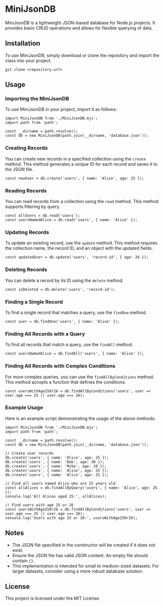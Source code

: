 <!DOCTYPE html>
<html lang="en">
<head>
    <meta charset="UTF-8">
    <meta name="viewport" content="width=device-width, initial-scale=1.0">
    <title>MiniJsonDB</title>
</head>
<body>
<h1>MiniJsonDB</h1>

<p>MiniJsonDB is a lightweight JSON-based database for Node.js projects. It provides basic CRUD operations and allows for flexible querying of data.</p>

<h2>Installation</h2>

<p>To use MiniJsonDB, simply download or clone the repository and import the class into your project.</p>

<pre><code>git clone &lt;repository-url&gt;
</code></pre>

<h2>Usage</h2>

<h3>Importing the MiniJsonDB</h3>

<p>To use MiniJsonDB in your project, import it as follows:</p>

<pre><code>import MiniJsonDB from './MiniJsonDB.mjs';
import path from 'path';

const __dirname = path.resolve();
const db = new MiniJsonDB(path.join(__dirname, 'database.json'));
</code></pre>

<h3>Creating Records</h3>

<p>You can create new records in a specified collection using the <code>create</code> method. This method generates a unique ID for each record and saves it to the JSON file.</p>

<pre><code>const newUser = db.create('users', { name: 'Alice', age: 25 });
</code></pre>

<h3>Reading Records</h3>

<p>You can read records from a collection using the <code>read</code> method. This method supports filtering by query.</p>

<pre><code>const allUsers = db.read('users');
const usersNamedAlice = db.read('users', { name: 'Alice' });
</code></pre>

<h3>Updating Records</h3>

<p>To update an existing record, use the <code>update</code> method. This method requires the collection name, the record ID, and an object with the updated fields.</p>

<pre><code>const updatedUser = db.update('users', 'record-id', { age: 26 });
</code></pre>

<h3>Deleting Records</h3>

<p>You can delete a record by its ID using the <code>delete</code> method.</p>

<pre><code>const isDeleted = db.delete('users', 'record-id');
</code></pre>

<h3>Finding a Single Record</h3>

<p>To find a single record that matches a query, use the <code>findOne</code> method.</p>

<pre><code>const user = db.findOne('users', { name: 'Alice' });
</code></pre>

<h3>Finding All Records with a Query</h3>

<p>To find all records that match a query, use the <code>findAll</code> method.</p>

<pre><code>const usersNamedAlice = db.findAll('users', { name: 'Alice' });
</code></pre>

<h3>Finding All Records with Complex Conditions</h3>

<p>For more complex queries, you can use the <code>findAllByConditions</code> method. This method accepts a function that defines the conditions.</p>

<pre><code>const usersWithAge25Or26 = db.findAllByConditions('users', user =&gt; user.age === 25 || user.age === 26);
</code></pre>

<h3>Example Usage</h3>

<p>Here is an example script demonstrating the usage of the above methods:</p>

<pre><code>import MiniJsonDB from './MiniJsonDB.mjs';
import path from 'path';

const __dirname = path.resolve();
const db = new MiniJsonDB(path.join(__dirname, 'database.json'));

// Create user records
db.create('users', { name: 'Alice', age: 25 });
db.create('users', { name: 'Bob', age: 30 });
db.create('users', { name: 'Mike', age: 28 });
db.create('users', { name: 'Alice', age: 35 });
db.create('users', { name: 'Alice', age: 25 });

// Find all users named Alice who are 25 years old
const allAlices = db.findAllByQuery('users', { name: 'Alice', age: 25 });
console.log('All Alices aged 25:', allAlices);

// Find users with age 25 or 26
const usersWithAge25Or26 = db.findAllByConditions('users', user =&gt; user.age === 25 || user.age === 26);
console.log('Users with age 25 or 26:', usersWithAge25Or26);
</code></pre>

<h2>Notes</h2>

<ul>
    <li>The JSON file specified in the constructor will be created if it does not exist.</li>
    <li>Ensure the JSON file has valid JSON content. An empty file should contain <code>{}</code>.</li>
    <li>This implementation is intended for small to medium-sized datasets. For larger datasets, consider using a more robust database solution.</li>
</ul>

<h2>License</h2>

<p>This project is licensed under the MIT License.</p>
</body>
</html>
